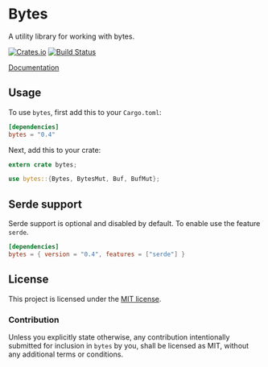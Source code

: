 # Bytes

A utility library for working with bytes.

[![Crates.io](https://img.shields.io/crates/v/bytes.svg?maxAge=2592000)](https://crates.io/crates/bytes)
[![Build Status](https://travis-ci.org/carllerche/bytes.svg?branch=master)](https://travis-ci.org/carllerche/bytes)

[Documentation](https://carllerche.github.io/bytes/bytes/index.html)

## Usage

To use `bytes`, first add this to your `Cargo.toml`:

```toml
[dependencies]
bytes = "0.4"
```

Next, add this to your crate:

```rust
extern crate bytes;

use bytes::{Bytes, BytesMut, Buf, BufMut};
```

## Serde support

Serde support is optional and disabled by default. To enable use the feature `serde`.

```toml
[dependencies]
bytes = { version = "0.4", features = ["serde"] }
```

## License

This project is licensed under the [MIT license](LICENSE).

### Contribution

Unless you explicitly state otherwise, any contribution intentionally submitted
for inclusion in `bytes` by you, shall be licensed as MIT, without any additional
terms or conditions.

